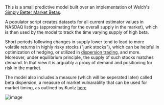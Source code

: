 This is a small predictive model built over an implementation of Welch's [Simply Better Market Betas](https://papers.ssrn.com/sol3/papers.cfm?abstract_id=3371240).

A populator script creates datasets for all current estimator values in NASDAQ listings (approximating for the overall supply in the market), which is then used by the model to track the time varying supply of high beta.

Short periods following changes in supply lower tend to lead to more volatile returns in highly risky stocks ("junk stocks"), which can be helpful in optimization of hedging, or utilized in [dispersion trading](https://quantpedia.com/strategies/dispersion-trading), and more. Moreover, under equilibrium principle, the supply of such stocks matches demand. In that view it is arguably a proxy of demand and positioning for risk in the market.

The model also includes a measure (which will be seperated later) called beta dispersion, a measure of market vulnarablity that can be used for market timing, as outlined by Kuntz [here](https://papers.ssrn.com/sol3/papers.cfm?abstract_id=3684268)

![image](https://github.com/pugsiman/market-beta-supply/assets/12158433/1aa1a3ad-cee1-4baf-a6ac-bd856305aeb8)
